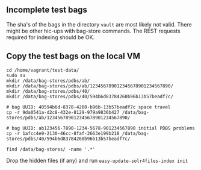 Incomplete test bags
--------------------

The sha's of the bags in the directory `vault` are most likely not valid.
There might be other hic-ups with bag-store commands.
The REST requests required for indexing should be OK.


Copy the test bags on the local VM 
----------------------------------

```
cd /home/vagrant/test-data/
sudo su
mkdir /data/bag-stores/pdbs/ab/
mkdir /data/bag-stores/pdbs/ab/123456789012345678901234567890/
mkdir /data/bag-stores/pdbs/40/
mkdir /data/bag-stores/pdbs/40/594b6d83784260b96b13b57beadf7c/ 

# bag UUID: 40594b6d-8378-4260-b96b-13b57beadf7c space travel 
cp -r 9da0541a-d2c8-432e-8129-979a9830b427 /data/bag-stores/pdbs/ab/123456789012345678901234567890/

# bag UUID: ab123456-7890-1234-5678-901234567890 initial PDBS problems
cp -r 1afcc4e9-2130-46cc-8faf-2663e199b218 /data/bag-stores/pdbs/40/594b6d83784260b96b13b57beadf7c/

find /data/bag-stores/ -name '.*'
```

Drop the hidden files (if any) and run `easy-update-solr4files-index init`